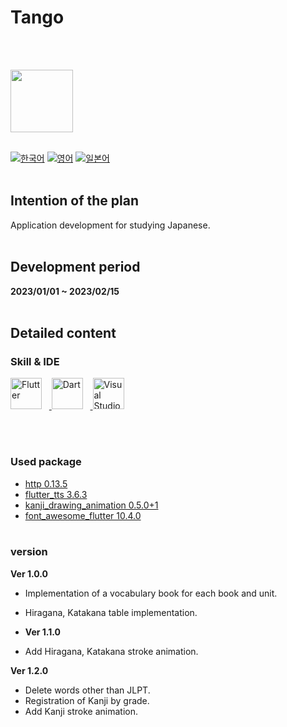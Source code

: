 # Tango
<br><br>

<img src="https://i.ibb.co/CPZbp2y/upscale-tango-removebg.png" width="100" height="100">
<br><br>


[![한국어](https://img.shields.io/badge/Language-Korean-blueviolet?style=for-the-badge)](README.md)&nbsp;[![영어](https://img.shields.io/badge/Language-English-blueviolet?style=for-the-badge)](README.en-US.md)&nbsp;[![일본어](https://img.shields.io/badge/Language-Japanese-blueviolet?style=for-the-badge)](README.ja-JP.md)
<br><br>


## Intention of the plan
Application development for studying Japanese.
<br><br>

## Development period
**2023/01/01 ~ 2023/02/15**
<br><br>

## Detailed content
### Skill & IDE
<a href="https://flutter.dev" target="_blank" rel="noreferrer">
<img src="https://www.vectorlogo.zone/logos/flutterio/flutterio-icon.svg"alt="Flutter" title="Flutter" width="50"/></a>&nbsp;&nbsp;&nbsp;<a href="https://dart.dev" target="_blank" rel="noreferrer">
<img src="https://www.vectorlogo.zone/logos/dartlang/dartlang-icon.svg"alt="Dart" title="Dart" width="50"/></a>&nbsp;&nbsp;&nbsp;<a href="https://dart.dev" target="_blank" rel="noreferrer">
<img src="https://cdn.jsdelivr.net/gh/devicons/devicon/icons/vscode/vscode-original.svg"alt="Visual Studio Code" title="Visual Studio Code" width="50"/></a>

<br><br>


### Used package
- [http 0.13.5](https://pub.dev/packages/http)
- [flutter_tts 3.6.3](https://pub.dev/packages/flutter_tts)
- [kanji_drawing_animation 0.5.0+1](https://pub.dev/packages/kanji_drawing_animation)
- [font_awesome_flutter 10.4.0](https://pub.dev/packages/font_awesome_flutter)
<br><br>

### version
**Ver 1.0.0**
- Implementation of a vocabulary book for each book and unit.
- Hiragana, Katakana table implementation.

- **Ver 1.1.0**
- Add Hiragana, Katakana stroke animation.

**Ver 1.2.0**
- Delete words other than JLPT.
- Registration of Kanji by grade.
- Add Kanji stroke animation.
<br><br>